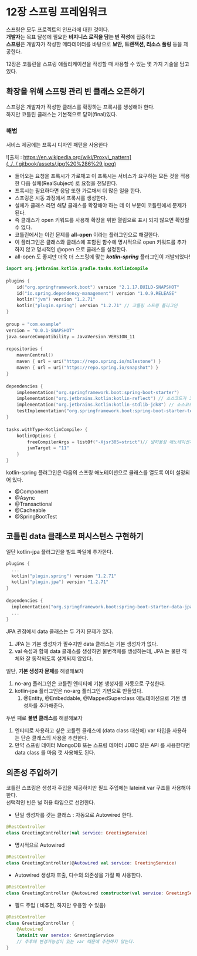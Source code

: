 # 12장 스프링 프레임워크

스프링은 모두 프로젝트의 인프라에 대한 것이다.   
**개발자**는 목표 달성에 필요한 **비지니스 로직을 담는 빈 작성**에 집중하고   
**스프링**은 개발자가 작성한 메타데이터를 바탕으로 **보안, 트랜잭션, 리소스 풀링** 등을 제공한다. 

12장은 코틀린을 스프링 애플리케이션을 작성할 때 사용할 수 있는 몇 가지 기술을 담고 있다. 

## 확장을 위해 스프링 관리 빈 클래스 오픈하기 

스프링은 개발자가 작성한 클래스를 확장하는 프록시를 생성해야 한다.   
하지만 코틀린 클래스는 기본적으로 닫혀\(final\)있다. 

### 해법

서비스 제공에는 프록시 디자인 패턴을 사용한다

![&#xCD9C;&#xCC98; : https://en.wikipedia.org/wiki/Proxy\_pattern](../../.gitbook/assets/.jpg%20%286%29.jpeg)

* 들어오는 요청을 프록시가 가로채고 이 프록시는 서비스가 요구하는 모든 것을 적용한 다음 실체\(RealSubject\) 로 요청을 전달한다. 
* 프록시는 필요하다면 응답 또한 가로채서 더 많은 일을 한다. 
* 스프링은 시동 과정에서 프록시를 생성한다. 
* 실체가 클래스 라면 해당 클래스를 확장해야 하는 데 이 부분이 코틀린에서 문제가 된다. 
* 즉 클래스가 open 키워드를 사용해 확장을 위한 열림으로 표시 되지 않으면 확장할 수 없다. 
* 코틀린에서는 이런 문제를 **all-open** 이라는 플러그인으로 해결한다. 
* 이 플러그인은 클래스와 클래스에 포함된 함수에 명시적으로 open 키워드를 추가하지 않고 명시적인 @open 으로 클래스를 설정한다. 
* all-open 도 좋지만 더욱 더 스프링에 맞는 _**kotlin-spring**_ 플러그인이 개발되었다!

```kotlin
import org.jetbrains.kotlin.gradle.tasks.KotlinCompile

plugins {
	id("org.springframework.boot") version "2.1.17.BUILD-SNAPSHOT"
	id("io.spring.dependency-management") version "1.0.9.RELEASE"
	kotlin("jvm") version "1.2.71"
	kotlin("plugin.spring") version "1.2.71" // 코틀링 스프링 플러그인 
}

group = "com.example"
version = "0.0.1-SNAPSHOT"
java.sourceCompatibility = JavaVersion.VERSION_11

repositories {
	mavenCentral()
	maven { url = uri("https://repo.spring.io/milestone") }
	maven { url = uri("https://repo.spring.io/snapshot") }
}

dependencies {
	implementation("org.springframework.boot:spring-boot-starter")
	implementation("org.jetbrains.kotlin:kotlin-reflect") // 소스코드가 코틀린일 때 필
	implementation("org.jetbrains.kotlin:kotlin-stdlib-jdk8") // 소스코드가 코틀린 일 
	testImplementation("org.springframework.boot:spring-boot-starter-test")
}

tasks.withType<KotlinCompile> {
	kotlinOptions {
		freeCompilerArgs = listOf("-Xjsr305=strict")// 널허용성 애노테이션지원 
		jvmTarget = "11"
	}
}
```

kotlin-spring 플러그인은 다음의 스프링 애노테이션으로 클래스를 열도록 이미 설정되어 있다.

* @Component
* @Async
* @Transactional
* @Cacheable
* @SpringBootTest 

## 코틀린 data 클래스로 퍼시스턴스 구현하기 

일단 kotlin-jpa 플러그인을 빌드 파일에 추가한다. 

```kotlin
plugins {
  ...
  kotlin("plugin.spring") version "1.2.71"
  kotlin("plugin.jpa") version "1.2.71"
}

dependencies {
  implementation("org.springframework.boot:spring-boot-starter-data-jpa")
  ...
}
```

JPA 관점에서 data 클래스는 두 가지 문제가 있다.

1. JPA 는 기본 생성자가 필수지만 data 클래스는 기본 생성자가 없다.
2. val 속성과 함께 data 클래스를 생성하면 불변객체를 생성하는데, JPA 는 불편 객체와 잘 동작되도록 설계되지 않았다.

일단, **기본 생성자 문제**를 해결해보자 

1. no-arg 플러그인은 코틀린 엔티티에 기본 생성자를 자동으로 구성한다. 
2. kotlin-jpa 플러그인은 no-arg 플러그인 기반으로 만들었다. 
   1. @Entity, @Embeddable, @MappedSuperclass 애노테이션으로 기본 생성자를 추가해준다. 

두번 째로 **불변 클래스**를 해결해보자 

1. 엔티티로 사용하고 싶은 코틀린 클래스에 \(data class 대신에\) var 타입을 사용하는 단순 클래스의 사용을 추천한다. 
2. 만약 스프링 데이터 MongoDB 또는 스프링 데이터 JDBC 같은 API 를 사용한다면 data class 를 마음 껏 사용해도 된다. 

## 의존성 주입하기

코틀린 스프링은 생성자 주입을 제공하지만 필드 주입에는 lateinit var 구조를 사용해야 한다.   
선택적인 빈은 널 허용 타입으로 선언한다. 

* 단일 생성자를 갖는 클래스 : 자동으로 Autowired 한다. 

```kotlin
@RestController
class GreetingController(val service: GreetingService)
```

* 명시적으로 Autowired

```kotlin
@RestController
class GreetingController(@Autowired val service: GreetingService)
```

* Autowired 생성자 호출, 다수의 의존성을 가질 때 사용한다.

```kotlin
@RestController
class GreetingController @Autowired constructor(val service: GreetingService)
```

* 필드 주입 \( 비추천, 하지만 유용할 수 있음\)

```kotlin
@RestController
class GreetingController {
    @Autowired
    lateinit var service: GreetingService 
    // 추후에 변경가능성이 있는 var 때문에 추천하지 않는다. 
}
```



